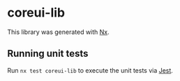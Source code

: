 # coreui-lib

This library was generated with [Nx](https://nx.dev).

## Running unit tests

Run `nx test coreui-lib` to execute the unit tests via [Jest](https://jestjs.io).
